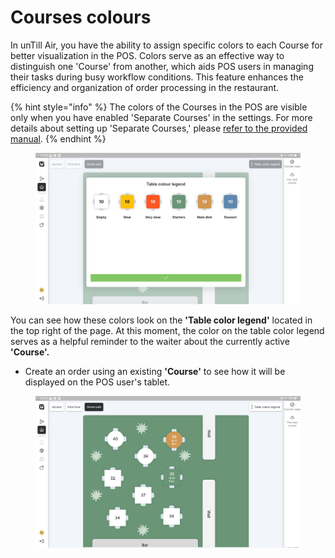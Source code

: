 # Courses colours

In unTill Air, you have the ability to assign specific colors to each Course for better visualization in the POS. Colors serve as an effective way to distinguish one 'Course' from another, which aids POS users in managing their tasks during busy workflow conditions. This feature enhances the efficiency and organization of order processing in the restaurant.

{% hint style="info" %}
The colors of the Courses in the POS are visible only when you have enabled 'Separate Courses' in the settings. For more details about setting up 'Separate Courses,' please [refer to the provided manual](../../../products/courses/create-a-course.md).
{% endhint %}

<figure><img src="../../../.gitbook/assets/Screenshot_20230719-175305_unTill Air RC.jpg" alt=""><figcaption></figcaption></figure>

You can see how these colors look on the **'Table color legend'** located in the top right of the page. At this moment, the color on the table color legend serves as a helpful reminder to the waiter about the currently active **'Course'.**

* Create an order using an existing **'Course'** to see how it will be displayed on the POS user's tablet.

<figure><img src="../../../.gitbook/assets/tempFileForShare_20230719-182417.jpg" alt=""><figcaption></figcaption></figure>
